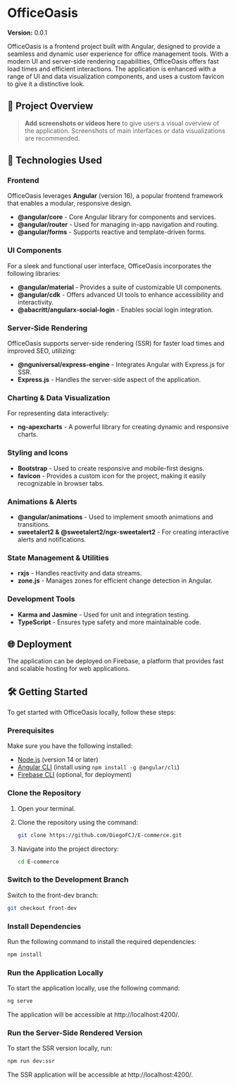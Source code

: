 # OfficeOasis

**Version:** 0.0.1

OfficeOasis is a frontend project built with Angular, designed to provide a seamless and dynamic user experience for office management tools. With a modern UI and server-side rendering capabilities, OfficeOasis offers fast load times and efficient interactions. The application is enhanced with a range of UI and data visualization components, and uses a custom favicon to give it a distinctive look.

## 📸 Project Overview

> **Add screenshots or videos here** to give users a visual overview of the application. Screenshots of main interfaces or data visualizations are recommended.

## 🚀 Technologies Used

### Frontend
OfficeOasis leverages **Angular** (version 16), a popular frontend framework that enables a modular, responsive design.

- **@angular/core** - Core Angular library for components and services.
- **@angular/router** - Used for managing in-app navigation and routing.
- **@angular/forms** - Supports reactive and template-driven forms.

### UI Components
For a sleek and functional user interface, OfficeOasis incorporates the following libraries:

- **@angular/material** - Provides a suite of customizable UI components.
- **@angular/cdk** - Offers advanced UI tools to enhance accessibility and interactivity.
- **@abacritt/angularx-social-login** - Enables social login integration.

### Server-Side Rendering
OfficeOasis supports server-side rendering (SSR) for faster load times and improved SEO, utilizing:

- **@nguniversal/express-engine** - Integrates Angular with Express.js for SSR.
- **Express.js** - Handles the server-side aspect of the application.

### Charting & Data Visualization
For representing data interactively:

- **ng-apexcharts** - A powerful library for creating dynamic and responsive charts.

### Styling and Icons
- **Bootstrap** - Used to create responsive and mobile-first designs.
- **favicon** - Provides a custom icon for the project, making it easily recognizable in browser tabs.

### Animations & Alerts
- **@angular/animations** - Used to implement smooth animations and transitions.
- **sweetalert2 & @sweetalert2/ngx-sweetalert2** - For creating interactive alerts and notifications.

### State Management & Utilities
- **rxjs** - Handles reactivity and data streams.
- **zone.js** - Manages zones for efficient change detection in Angular.

### Development Tools
- **Karma and Jasmine** - Used for unit and integration testing.
- **TypeScript** - Ensures type safety and more maintainable code.

## 🌐 Deployment

The application can be deployed on Firebase, a platform that provides fast and scalable hosting for web applications.

## 🛠️ Getting Started

To get started with OfficeOasis locally, follow these steps:

### Prerequisites

Make sure you have the following installed:

- [Node.js](https://nodejs.org/) (version 14 or later)
- [Angular CLI](https://angular.io/cli) (install using `npm install -g @angular/cli`)
- [Firebase CLI](https://firebase.google.com/docs/cli) (optional, for deployment)

### Clone the Repository

1. Open your terminal.
2. Clone the repository using the command:

   ```bash
   git clone https://github.com/DiegoFCJ/E-commerce.git
   ```

3. Navigate into the project directory:

   ```bash
   cd E-commerce
   ```
   
### Switch to the Development Branch

Switch to the front-dev branch:

   ```bash
   git checkout front-dev
   ```

### Install Dependencies
Run the following command to install the required dependencies:

   ```bash
   npm install
   ```
   
### Run the Application Locally
To start the application locally, use the following command:

   ```bash
   ng serve
   ```
   
The application will be accessible at http://localhost:4200/.

### Run the Server-Side Rendered Version
To start the SSR version locally, run:

   ```bash
   npm run dev:ssr
   ```
   
The SSR application will be accessible at http://localhost:4200/.
